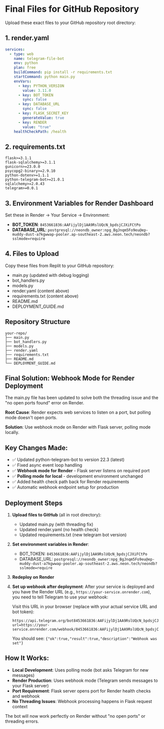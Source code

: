 # Final Files for GitHub Repository

Upload these exact files to your GitHub repository root directory:

## 1. render.yaml
```yaml
services:
  - type: web
    name: telegram-file-bot
    env: python
    plan: free
    buildCommand: pip install -r requirements.txt
    startCommand: python main.py
    envVars:
      - key: PYTHON_VERSION
        value: 3.11.0
      - key: BOT_TOKEN
        sync: false
      - key: DATABASE_URL
        sync: false
      - key: FLASK_SECRET_KEY
        generateValue: true
      - key: RENDER
        value: "true"
    healthCheckPath: /health
```

## 2. requirements.txt
```
flask>=3.1.1
flask-sqlalchemy>=3.1.1
gunicorn>=23.0.0
psycopg2-binary>=2.9.10
python-dotenv>=1.1.1
python-telegram-bot>=21.0.1
sqlalchemy>=2.0.43
telegram>=0.0.1
```

## 3. Environment Variables for Render Dashboard
Set these in Render → Your Service → Environment:

- **BOT_TOKEN**: `8453661836:AAFijylDj1AA9RslUQcN_bpdsjCJXiFCtPo`
- **DATABASE_URL**: `postgresql://neondb_owner:npg_BgJnqm5Fo9eu@ep-muddy-dust-a7kgwwap-pooler.ap-southeast-2.aws.neon.tech/neondb?sslmode=require`

## 4. Files to Upload
Copy these files from Replit to your GitHub repository:
- main.py (updated with debug logging)
- bot_handlers.py
- models.py  
- render.yaml (content above)
- requirements.txt (content above)
- README.md
- DEPLOYMENT_GUIDE.md

## Repository Structure
```
your-repo/
├── main.py
├── bot_handlers.py
├── models.py
├── render.yaml
├── requirements.txt
├── README.md
└── DEPLOYMENT_GUIDE.md
```

## Final Solution: Webhook Mode for Render Deployment
The main.py file has been updated to solve both the threading issue and the "no open ports found" error on Render.

**Root Cause**: Render expects web services to listen on a port, but polling mode doesn't open ports.

**Solution**: Use webhook mode on Render with Flask server, polling mode locally.

## Key Changes Made:
- ✅ Updated python-telegram-bot to version 22.3 (latest)
- ✅ Fixed async event loop handling 
- ✅ **Webhook mode for Render** - Flask server listens on required port
- ✅ **Polling mode for local** - development environment unchanged
- ✅ Added health check path back for Render requirements
- ✅ Automatic webhook endpoint setup for production

## Deployment Steps
1. **Upload files to GitHub** (all in root directory):
   - Updated main.py (with threading fix)
   - Updated render.yaml (no health check)
   - Updated requirements.txt (new telegram bot version)

2. **Set environment variables in Render**:
   - BOT_TOKEN: `8453661836:AAFijylDj1AA9RslUQcN_bpdsjCJXiFCtPo`
   - DATABASE_URL: `postgresql://neondb_owner:npg_BgJnqm5Fo9eu@ep-muddy-dust-a7kgwwap-pooler.ap-southeast-2.aws.neon.tech/neondb?sslmode=require`

3. **Redeploy on Render**

4. **Set up webhook after deployment**:
   After your service is deployed and you have the Render URL (e.g., `https://your-service.onrender.com`), you need to tell Telegram to use your webhook:
   
   Visit this URL in your browser (replace with your actual service URL and bot token):
   ```
   https://api.telegram.org/bot8453661836:AAFijylDj1AA9RslUQcN_bpdsjCJXiFCtPo/setWebhook?url=https://your-service.onrender.com/webhook/8453661836:AAFijylDj1AA9RslUQcN_bpdsjCJXiFCtPo
   ```
   
   You should see: `{"ok":true,"result":true,"description":"Webhook was set"}`

## How It Works:
- **Local Development**: Uses polling mode (bot asks Telegram for new messages)
- **Render Production**: Uses webhook mode (Telegram sends messages to your Flask server)
- **Port Requirement**: Flask server opens port for Render health checks and webhook
- **No Threading Issues**: Webhook processing happens in Flask request context

The bot will now work perfectly on Render without "no open ports" or threading errors.